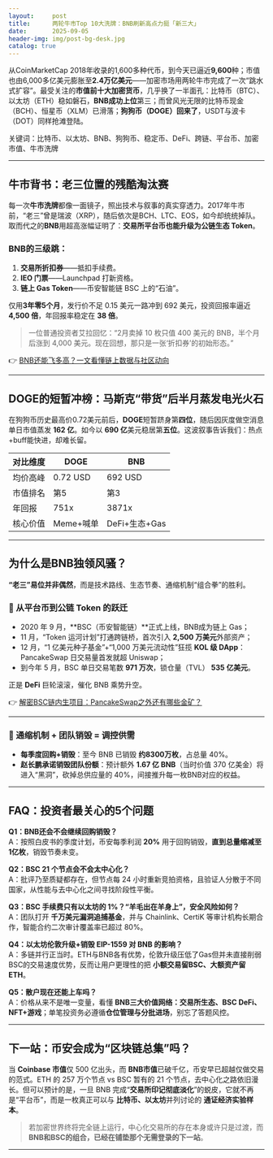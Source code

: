 ```yaml
---
layout:     post
title:      两轮牛市Top 10大洗牌：BNB刷新高点力挺「新三大」
date:       2025-09-05
header-img: img/post-bg-desk.jpg
catalog: true
---
```


从CoinMarketCap 2018年收录的1,600多种代币，到今天已逼近**9,600**种；市值也由6,000多亿美元膨胀至**2.4万亿美元**——加密市场用两轮牛市完成了一次“跳水式扩容”。最受关注的**市值前十大加密货币**，几乎换了一半面孔：比特币（BTC）、以太坊（ETH）稳如磐石，**BNB成功上位**第三；而曾风光无限的比特币现金（BCH）、恒星币（XLM）已滑落；**狗狗币（DOGE）回来了**，USDT与波卡（DOT）同样抢滩登陆。  

关键词：比特币、以太坊、BNB、狗狗币、稳定币、DeFi、跨链、平台币、加密市值、牛市洗牌

---

## 牛市背书：老三位置的残酷淘汰赛

每一次**牛市洗牌**都像一面镜子，照出技术与叙事的真实穿透力。2017年牛市前，“老三”曾是瑞波（XRP），随后依次是BCH、LTC、EOS，如今却统统掉队。取而代之的**BNB**用超高涨幅证明了：**交易所平台币也能升级为公链生态 Token**。  

### BNB的三级跳：  
1. **交易所折扣券**——抵扣手续费。  
2. **IEO 门票**——Launchpad 打新资格。  
3. **链上 Gas Token**——币安智能链 BSC 上的“石油”。  

仅用**3年零5个月**，发行价不足 0.15 美元一路冲到 692 美元，投资回报率逼近 **4,500 倍**，年回报率稳定在 **38 倍**。  

> 一位普通投资者艾拉回忆：“2月卖掉 10 枚只值 400 美元的 BNB，半个月后涨到 4,000 美元。现在回想，那只是一张‘折扣券’的初始形态。”

👉 [BNB还能飞多高？一文看懂链上数据与社区动向](https://okxdog.com/)

---

## DOGE的短暂冲榜：马斯克“带货”后半月蒸发电光火石

在狗狗币历史最高价0.72美元前后，**DOGE**短暂跻身第**四位**，随后因灰度做空消息单日市值蒸发 **162 亿**。如今以 **690 亿**美元稳居第**五位**。这波叙事告诉我们：热点+buff能快进，却难长留。  

| 对比维度 | DOGE | BNB |
| --- | --- | --- |
| 均价高峰 | 0.72 USD | 692 USD |
| 市值排名 | 第5 | 第3 |
| 年回报 | 751x | 3871x |
| 核心价值 | Meme+喊单 | DeFi+生态+Gas |

---

## 为什么是BNB独领风骚？

**“老三”易位并非偶然**，而是技术路线、生态节奏、通缩机制“组合拳”的胜利。

### 🔹 从平台币到公链 Token 的跃迁
- 2020 年 9 月，**BSC（币安智能链）**正式上线，BNB成为链上 Gas；  
- 11 月，“Token 运河计划”打通跨链桥，首次引入 **2,500 万美元**外部资产；  
- 12 月，“1 亿美元种子基金”+“1,000 万美元流动性”狂揽 **KOL 级 DApp**：PancakeSwap 日交易量首发就超 Uniswap；  
- 到今年 5 月，BSC 单日交易笔数 **971 万次**，锁仓量（TVL） **535 亿美元**。  

正是 **DeFi** 巨轮滚滚，催化 BNB 乘势升空。  

👉 [解密BSC链内生项目：PancakeSwap之外还有哪些金矿？](https://okxdog.com/)

---

### 🔹 通缩机制 + 团队销毁 = 调控供需  
- **每季度回购+销毁**：至今 BNB 已销毁 **约8300万枚**，占总量 40%。  
- **赵长鹏承诺销毁团队份额**：预计额外 **1.67 亿 BNB**（当时价值 370 亿美金）将进入“黑洞”，砍掉总供应量的 40%，间接推升每一枚BNB对应的权益。

---

## FAQ：投资者最关心的5个问题

**Q1：BNB还会不会继续回购销毁？**  
A：按照白皮书的季度计划，币安每季利润 **20%** 用于回购销毁，**直到总量缩减至1亿枚**，销毁节奏未变。

**Q2：BSC 21 个节点会不会太中心化？**  
A：批评乃至质疑都存在，但节点每 24 小时重新竞拍资格，且验证人分散于不同国家，从性能与去中心化之间寻找阶段性平衡。

**Q3：BSC 手续费只有以太坊的 1%？“羊毛出在羊身上”，安全风险如何？**  
A：团队打开 **千万美元漏洞追捕基金**，并与 Chainlink、CertiK 等审计机构长期合作，智能合约二次审计覆盖率已超过 80%。

**Q4：以太坊伦敦升级+销毁 EIP-1559 对 BNB 的影响？**  
A：多链并行正当时。ETH与BNB各有优势，伦敦升级压低了Gas但并未直接削弱BSC的交易速度优势，反而让用户更理性的把 **小额交易留BSC、大额资产留ETH**。

**Q5：散户现在还能上车吗？**  
A：价格从来不是唯一变量，看懂 **BNB三大价值网络：交易所生态、BSC DeFi、NFT+游戏**；单笔投资务必遵循**仓位管理与分批进场**，别忘了答题风控。

---

## 下一站：币安会成为“区块链总集”吗？

当 **Coinbase 市值**仅 500 亿出头，而 **BNB市值**已破千亿，币安早已超越仅做交易的范式。ETH 的 257 万个节点 vs BSC 暂有的 21 个节点，去中心化之路依旧漫长。但可以预计的是，一旦 BNB 完成“**交易所印记彻底淡化**”的蜕皮，它就不再是“平台币”，而是一枚真正可以与 **比特币、以太坊**并列讨论的 **通证经济实验样本**。

> 若加密世界终将完全链上运行，中心化交易所的存在本身或许只是过渡，而 **BNB和BSC的组合，已经在铺垫那个无需登录的下一站**。

---